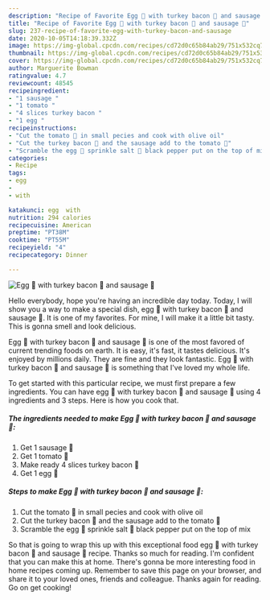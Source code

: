 ```yaml
---
description: "Recipe of Favorite Egg 🥚 with turkey bacon 🥓 and sausage 🌭"
title: "Recipe of Favorite Egg 🥚 with turkey bacon 🥓 and sausage 🌭"
slug: 237-recipe-of-favorite-egg-with-turkey-bacon-and-sausage
date: 2020-10-05T14:18:39.332Z
image: https://img-global.cpcdn.com/recipes/cd72d0c65b84ab29/751x532cq70/egg-🥚-with-turkey-bacon-🥓-and-sausage-🌭-recipe-main-photo.jpg
thumbnail: https://img-global.cpcdn.com/recipes/cd72d0c65b84ab29/751x532cq70/egg-🥚-with-turkey-bacon-🥓-and-sausage-🌭-recipe-main-photo.jpg
cover: https://img-global.cpcdn.com/recipes/cd72d0c65b84ab29/751x532cq70/egg-🥚-with-turkey-bacon-🥓-and-sausage-🌭-recipe-main-photo.jpg
author: Marguerite Bowman
ratingvalue: 4.7
reviewcount: 48545
recipeingredient:
- "1 sausage "
- "1 tomato "
- "4 slices turkey bacon "
- "1 egg "
recipeinstructions:
- "Cut the tomato 🍅 in small pecies and cook with olive oil"
- "Cut the turkey bacon 🥓 and the sausage add to the tomato 🍅"
- "Scramble the egg 🥚 sprinkle salt 🧂 black pepper put on the top of mix"
categories:
- Recipe
tags:
- egg
- 
- with

katakunci: egg  with 
nutrition: 294 calories
recipecuisine: American
preptime: "PT38M"
cooktime: "PT55M"
recipeyield: "4"
recipecategory: Dinner

---
```



![Egg 🥚 with turkey bacon 🥓 and sausage 🌭](https://img-global.cpcdn.com/recipes/cd72d0c65b84ab29/751x532cq70/egg-🥚-with-turkey-bacon-🥓-and-sausage-🌭-recipe-main-photo.jpg)

Hello everybody, hope you're having an incredible day today. Today, I will show you a way to make a special dish, egg 🥚 with turkey bacon 🥓 and sausage 🌭. It is one of my favorites. For mine, I will make it a little bit tasty. This is gonna smell and look delicious.

Egg 🥚 with turkey bacon 🥓 and sausage 🌭 is one of the most favored of current trending foods on earth. It is easy, it's fast, it tastes delicious. It's enjoyed by millions daily. They are fine and they look fantastic. Egg 🥚 with turkey bacon 🥓 and sausage 🌭 is something that I've loved my whole life.




To get started with this particular recipe, we must first prepare a few ingredients. You can have egg 🥚 with turkey bacon 🥓 and sausage 🌭 using 4 ingredients and 3 steps. Here is how you cook that.

<!--inarticleads1-->

##### The ingredients needed to make Egg 🥚 with turkey bacon 🥓 and sausage 🌭:

1. Get 1 sausage 🌭
1. Get 1 tomato 🍅
1. Make ready 4 slices turkey bacon 🥓
1. Get 1 egg 🥚




<!--inarticleads2-->

##### Steps to make Egg 🥚 with turkey bacon 🥓 and sausage 🌭:

1. Cut the tomato 🍅 in small pecies and cook with olive oil
1. Cut the turkey bacon 🥓 and the sausage add to the tomato 🍅
1. Scramble the egg 🥚 sprinkle salt 🧂 black pepper put on the top of mix




So that is going to wrap this up with this exceptional food egg 🥚 with turkey bacon 🥓 and sausage 🌭 recipe. Thanks so much for reading. I'm confident that you can make this at home. There's gonna be more interesting food in home recipes coming up. Remember to save this page on your browser, and share it to your loved ones, friends and colleague. Thanks again for reading. Go on get cooking!
